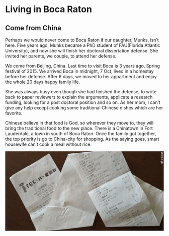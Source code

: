 # Living in Boca Raton

## Come from China

Perhaps we would never come to Boca Raton if our daughter, Munks, isn’t here. Five years ago, Munks became a PhD student of FAU(Florida Atlantic University), and now she will finish her doctoral dissertation defense. She invited her parents, we couple, to attend her defense.



We come from Beijing, China. Last time to visit Boca is 3 years ago, Spring festival of 2015. We arrived Boca in midnight, 7 Oct, lived in a homestay before her defense. After 6 days, we moved to her appartment and enjoy the whole 20 days happy family life.



She was always busy even though she had finished the defense, to write back to paper reviewers to explain the arguments, applicate a research funding, looking for a post doctoral position and so on. As her mom, I can’t give any help except cooking some traditional Chinese dishes which are  her favorite.         



Chinese believe in that food is God, so wherever they move to, they will bring the traditional food to the new place. There is a Chinatown in Fort Lauderdale, a town in south of Boca Raton. Once the family got together, the top priority is go to China-city for shopping. As the saying goes, smart housewife can’t cook a meal without rice.



![shopping list](chinatown.jpg)